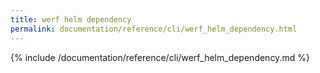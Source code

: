 ```yaml
---
title: werf helm dependency
permalink: documentation/reference/cli/werf_helm_dependency.html
---
```


{% include /documentation/reference/cli/werf_helm_dependency.md %}
